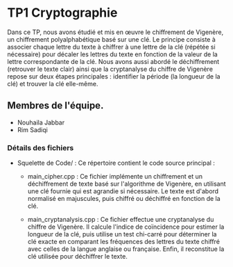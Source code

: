 # TP1 Cryptographie

Dans ce TP, nous avons étudié et mis en œuvre le chiffrement de Vigenère, un chiffrement polyalphabétique basé sur une clé. Le principe consiste à associer chaque lettre du texte à chiffrer à une lettre de la clé (répétée si nécessaire) pour décaler les lettres du texte en fonction de la valeur de la lettre correspondante de la clé. Nous avons aussi abordé le déchiffrement (retrouver le texte clair) ainsi que la cryptanalyse du chiffre de Vigenère repose sur deux étapes principales : identifier la période (la longueur de la clé) et trouver la clé elle-même. 

## Membres de l'équipe.

 + Nouhaila Jabbar
 + Rim Sadiqi

### Détails des fichiers

* Squelette de Code/ : Ce répertoire contient le code source principal :

     + main_cipher.cpp : Ce fichier implémente un chiffrement et un déchiffrement de texte basé sur l'algorithme de Vigenère, en utilisant une clé fournie qui est agrandie si nécessaire. Le texte est d'abord normalisé en majuscules, puis chiffré ou déchiffré en fonction de la clé.
 
     + main_cryptanalysis.cpp : Ce fichier effectue une cryptanalyse du chiffre de Vigenère. Il calcule l'indice de coïncidence pour estimer la longueur de la clé, puis utilise un test chi-carré pour déterminer la clé exacte en comparant les fréquences des lettres du texte chiffré avec celles de la langue anglaise ou française. Enfin, il reconstitue la clé utilisée pour déchiffrer le texte.
 



